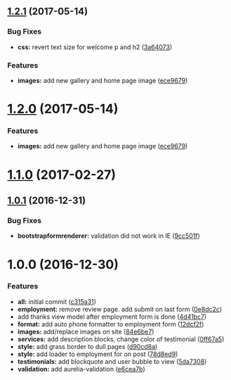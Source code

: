 <a name="1.2.1"></a>
## [1.2.1](https://github.com/jmzagorski/tclawnlex.com/compare/v1.1.0...v1.2.1) (2017-05-14)


### Bug Fixes

* **css:** revert text size for welcome p and h2 ([3a64073](https://github.com/jmzagorski/tclawnlex.com/commit/3a64073))


### Features

* **images:** add new gallery and home page image ([ece9679](https://github.com/jmzagorski/tclawnlex.com/commit/ece9679))



<a name="1.2.0"></a>
# [1.2.0](https://github.com/jmzagorski/tclawnlex.com/compare/v1.1.0...v1.2.0) (2017-05-14)


### Features

* **images:** add new gallery and home page image ([ece9679](https://github.com/jmzagorski/tclawnlex.com/commit/ece9679))



<a name="1.1.0"></a>
# [1.1.0](https://github.com/jmzagorski/tclawnlex.com/compare/v1.0.1...v1.1.0) (2017-02-27)


<a name="1.0.1"></a>
## [1.0.1](https://github.com/jmzagorski/tclawnlex.com/compare/v1.0.0...v1.0.1) (2016-12-31)


### Bug Fixes

* **bootstrapformrenderer:** validation did not work in IE ([9cc501f](https://github.com/jmzagorski/tclawnlex.com/commit/9cc501f))



<a name="1.0.0"></a>
# 1.0.0 (2016-12-30)


### Features

* **all:** initial commit ([c315a31](https://github.com/jmzagorski/tclawnlex.com/commit/c315a31))
* **employment:** remove review page. add submit on last form ([0e8dc2c](https://github.com/jmzagorski/tclawnlex.com/commit/0e8dc2c))
* add thanks view model after employment form is done ([4d41bc7](https://github.com/jmzagorski/tclawnlex.com/commit/4d41bc7))
* **format:** add auto phone formatter to employment form ([12dcf2f](https://github.com/jmzagorski/tclawnlex.com/commit/12dcf2f))
* **images:** add/replace images on site ([84e6be7](https://github.com/jmzagorski/tclawnlex.com/commit/84e6be7))
* **services:** add description blocks, change color of testimonial ([0ff67a5](https://github.com/jmzagorski/tclawnlex.com/commit/0ff67a5))
* **style:** add grass border to dull pages ([d90cd8a](https://github.com/jmzagorski/tclawnlex.com/commit/d90cd8a))
* **style:** add loader to employment for on post ([78d8ed9](https://github.com/jmzagorski/tclawnlex.com/commit/78d8ed9))
* **testimonials:** add blockquote and user bubble to view ([5da7308](https://github.com/jmzagorski/tclawnlex.com/commit/5da7308))
* **validation:** add aurelia-validation ([e6cea7b](https://github.com/jmzagorski/tclawnlex.com/commit/e6cea7b))




